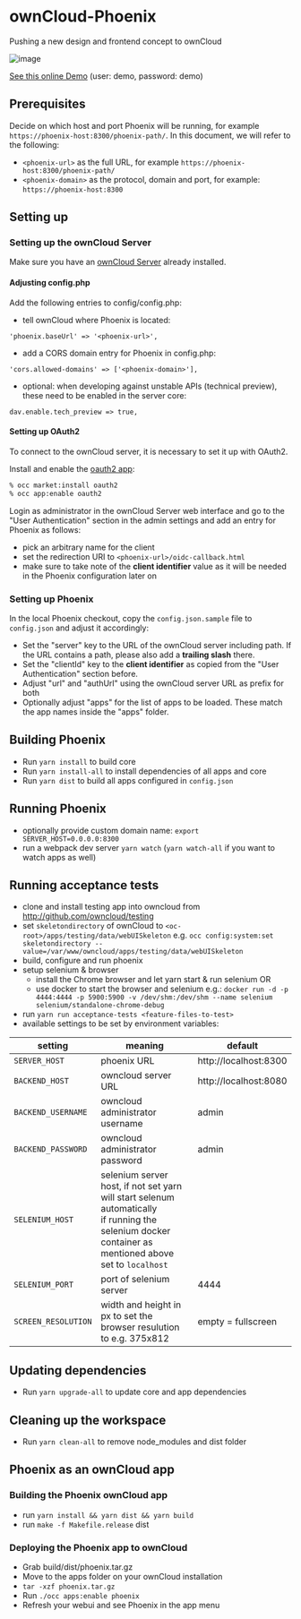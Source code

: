 # ownCloud-Phoenix

Pushing a new design and frontend concept to ownCloud

![image](https://user-images.githubusercontent.com/25989331/63966638-fd4e0080-ca9b-11e9-931a-8dd9bf3ba82f.png)

[See this online Demo](https://phoenix.owncloud.com/custom/phoenix/index.html#/login) (user: demo, password: demo)

## Prerequisites

Decide on which host and port Phoenix will be running, for example `https://phoenix-host:8300/phoenix-path/`.
In this document, we will refer to the following:
- `<phoenix-url>` as the full URL, for example `https://phoenix-host:8300/phoenix-path/`
- `<phoenix-domain>` as the protocol, domain and port, for example: `https://phoenix-host:8300`

## Setting up

### Setting up the ownCloud Server

Make sure you have an [ownCloud Server](https://owncloud.org/download/#owncloud-server) already installed.

#### Adjusting config.php

Add the following entries to config/config.php:

- tell ownCloud where Phoenix is located:
```
'phoenix.baseUrl' => '<phoenix-url>',
```

- add a CORS domain entry for Phoenix in config.php:
```
'cors.allowed-domains' => ['<phoenix-domain>'],
```

- optional: when developing against unstable APIs (technical preview), these need to be enabled in the server core:
```
dav.enable.tech_preview => true,
```

#### Setting up OAuth2

To connect to the ownCloud server, it is necessary to set it up with OAuth2.

Install and enable the [oauth2 app](https://marketplace.owncloud.com/apps/oauth2):
```bash
% occ market:install oauth2
% occ app:enable oauth2
```

Login as administrator in the ownCloud Server web interface and go to the "User Authentication" section in the admin settings and add an entry for Phoenix as follows:

- pick an arbitrary name for the client
- set the redirection URI to `<phoenix-url>/oidc-callback.html`
- make sure to take note of the **client identifier** value as it will be needed in the Phoenix configuration later on

### Setting up Phoenix

In the local Phoenix checkout, copy the `config.json.sample` file to `config.json` and adjust it accordingly:

- Set the "server" key to the URL of the ownCloud server including path. If the URL contains a path, please also add a **trailing slash** there.
- Set the "clientId" key to the **client identifier** as copied from the "User Authentication" section before.
- Adjust "url" and "authUrl" using the ownCloud server URL as prefix for both
- Optionally adjust "apps" for the list of apps to be loaded. These match the app names inside the "apps" folder.

## Building Phoenix

- Run `yarn install` to build core
- Run `yarn install-all` to install dependencies of all apps and core
- Run `yarn dist` to build all apps configured in `config.json`

## Running Phoenix

- optionally provide custom domain name: `export SERVER_HOST=0.0.0.0:8300`
- run a webpack dev server `yarn watch` (`yarn watch-all` if you want to watch apps as well)

## Running acceptance tests

- clone and install testing app into owncloud from http://github.com/owncloud/testing
- set `skeletondirectory` of ownCloud to `<oc-root>/apps/testing/data/webUISkeleton` e.g. `occ config:system:set skeletondirectory --value=/var/www/owncloud/apps/testing/data/webUISkeleton`
- build, configure and run phoenix
- setup selenium & browser
    - install the Chrome browser and let yarn start & run selenium OR
    - use docker to start the browser and selenium e.g.: `docker run -d -p 4444:4444 -p 5900:5900 -v /dev/shm:/dev/shm --name selenium selenium/standalone-chrome-debug`
- run `yarn run acceptance-tests <feature-files-to-test>`
- available settings to be set by environment variables:

| setting            | meaning                                                                | default               |
|--------------------| -----------------------------------------------------------------------| ----------------------|
| `SERVER_HOST`      | phoenix URL                                                            | http://localhost:8300 |
| `BACKEND_HOST`     | owncloud server URL                                                    | http://localhost:8080 |
| `BACKEND_USERNAME` | owncloud administrator username                                        | admin                 |
| `BACKEND_PASSWORD` | owncloud administrator password                                        | admin                 |
| `SELENIUM_HOST`    | selenium server host, if not set yarn will start selenum automatically<br/>if running the selenium docker container as mentioned above set to `localhost` |                       |
| `SELENIUM_PORT`    | port of selenium server                                                | 4444                  |
| `SCREEN_RESOLUTION`| width and height in px to set the browser resulution to e.g. 375x812   | empty = fullscreen    |

## Updating dependencies

- Run `yarn upgrade-all` to update core and app dependencies

## Cleaning up the workspace

- Run `yarn clean-all` to remove node_modules and dist folder

## Phoenix as an ownCloud app

### Building the Phoenix ownCloud app

- run `yarn install && yarn dist && yarn build`
- run `make -f Makefile.release` dist

### Deploying the Phoenix app to ownCloud

- Grab build/dist/phoenix.tar.gz
- Move to the apps folder on your ownCloud installation
- `tar -xzf phoenix.tar.gz`
- Run `./occ apps:enable phoenix`
- Refresh your webui and see Phoenix in the app menu

